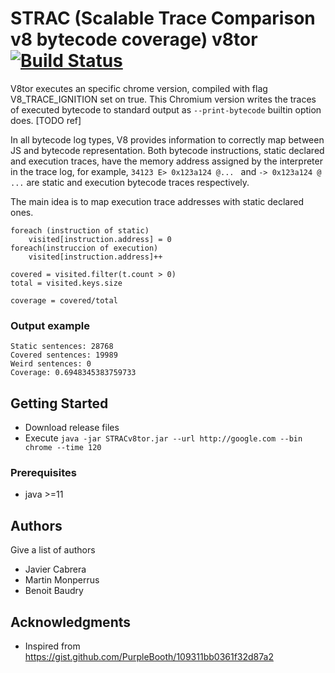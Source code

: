 # STRAC (Scalable Trace Comparison v8 bytecode coverage) v8tor [![Build Status](https://travis-ci.org/KTH/STRAC.svg?branch=master)](https://travis-ci.org/KTH/STRAC)


V8tor executes an specific chrome version, compiled with flag V8_TRACE_IGNITION set on true. This Chromium version writes the traces of executed bytecode to standard output as ```--print-bytecode``` builtin option does. [TODO ref]

In all bytecode log types, V8 provides information to correctly map between JS and bytecode representation. Both bytecode instructions, static declared and execution traces, have the memory address assigned by the interpreter in the trace log, for example, ```34123 E> 0x123a124 @... ``` and ```-> 0x123a124 @ ...``` are static and execution bytecode traces respectively. 


The main idea is to map execution trace addresses with static declared ones. 

```
foreach (instruction of static)
    visited[instruction.address] = 0
foreach(instruccion of execution)
    visited[instruction.address]++
   
covered = visited.filter(t.count > 0)
total = visited.keys.size

coverage = covered/total

```

### Output example

```
Static sentences: 28768
Covered sentences: 19989
Weird sentences: 0
Coverage: 0.6948345383759733
```

## Getting Started
- Download release files
- Execute  ```java -jar STRACv8tor.jar --url http://google.com --bin chrome --time 120```


### Prerequisites

- java >=11

## Authors

Give a list of authors

* Javier Cabrera
* Martin Monperrus
* Benoit Baudry

## Acknowledgments

* Inspired from <https://gist.github.com/PurpleBooth/109311bb0361f32d87a2>


